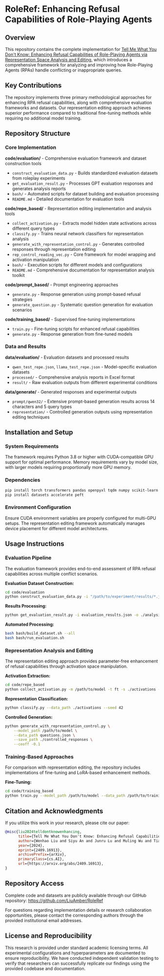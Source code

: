 # RoleRef: Enhancing Refusal Capabilities of Role-Playing Agents

## Overview

This repository contains the complete implementation for [Tell Me What You Don't Know: Enhancing Refusal Capabilities of Role-Playing Agents via Representation Space Analysis and Editing](https://arxiv.org/abs/2409.16913), which introduces a comprehensive framework for analyzing and improving how Role-Playing Agents (RPAs) handle conflicting or inappropriate queries.


## Key Contributions

The repository implements three primary methodological approaches for enhancing RPA refusal capabilities, along with comprehensive evaluation frameworks and datasets. Our representation editing approach achieves superior performance compared to traditional fine-tuning methods while requiring no additional model training.

## Repository Structure

### Core Implementation

**code/evaluation/** - Comprehensive evaluation framework and dataset construction tools
- `construct_evaluation_data.py` - Builds standardized evaluation datasets from roleplay experiments
- `get_evaluation_result.py` - Processes GPT evaluation responses and generates analysis reports  
- `bash/` - Automated scripts for dataset building and evaluation processing
- `README.md` - Detailed documentation for evaluation tools

**code/repe_based/** - Representation editing implementation and analysis tools
- `collect_activation.py` - Extracts model hidden state activations across different query types
- `classify.py` - Trains neural network classifiers for representation analysis
- `generate_with_representation_control.py` - Generates controlled responses through representation editing
- `rep_control_reading_vec.py` - Core framework for model wrapping and activation manipulation
- `bash/` - Execution scripts for different models and configurations
- `README.md` - Comprehensive documentation for representation analysis toolkit

**code/prompt_based/** - Prompt engineering approaches
- `generate.py` - Response generation using prompt-based refusal strategies
- `generate_question.py` - Systematic question generation for evaluation scenarios

**code/training_based/** - Supervised fine-tuning implementations
- `train.py` - Fine-tuning scripts for enhanced refusal capabilities
- `generate.py` - Response generation from fine-tuned models

### Data and Results

**data/evaluation/** - Evaluation datasets and processed results
- `qwen_test_repe.json`, `llama_test_repe.json` - Model-specific evaluation datasets
- `processed/` - Comprehensive analysis reports in Excel format
- `result/` - Raw evaluation outputs from different experimental conditions

**data/generate/** - Generated responses and experimental outputs
- `prompt/qwen32/` - Extensive prompt-based generation results across 14 characters and 5 query types
- `representation/` - Controlled generation outputs using representation editing techniques

## Installation and Setup

### System Requirements

The framework requires Python 3.8 or higher with CUDA-compatible GPU support for optimal performance. Memory requirements vary by model size, with larger models requiring proportionally more GPU memory.

### Dependencies

```bash
pip install torch transformers pandas openpyxl tqdm numpy scikit-learn
pip install datasets accelerate peft
```

### Environment Configuration

Ensure CUDA environment variables are properly configured for multi-GPU setups. The representation editing framework automatically manages device placement for different model architectures.

## Usage Instructions

### Evaluation Pipeline

The evaluation framework provides end-to-end assessment of RPA refusal capabilities across multiple conflict scenarios.

**Evaluation Dataset Construction:**
```bash
cd code/evaluation
python construct_evaluation_data.py -i "/path/to/experiment/results/*.json" -o evaluation_dataset.jsonl -m "model_name"
```

**Results Processing:**
```bash
python get_evaluation_result.py -i evaluation_results.json -o ./analysis_reports/ --verbose
```

**Automated Processing:**
```bash
bash bash/build_dataset.sh --all
bash bash/run_evaluation.sh
```

### Representation Analysis and Editing

The representation editing approach provides parameter-free enhancement of refusal capabilities through activation space manipulation.

**Activation Extraction:**
```bash
cd code/repe_based
python collect_activation.py -m /path/to/model -t ft -s ./activations -d questions.json
```

**Representation Classification:**
```bash
python classify.py --data_path ./activations --seed 42
```

**Controlled Generation:**
```bash
python generate_with_representation_control.py \
    --model_path /path/to/model \
    --data_path questions.json \
    --save_path ./controlled_responses \
    --ceoff -0.1
```

### Training-Based Approaches

For comparison with representation editing, the repository includes implementations of fine-tuning and LoRA-based enhancement methods.

**Fine-Tuning:**
```bash
cd code/training_based
python train.py --model_path /path/to/model --data_path /path/to/training/data
```

## Citation and Acknowledgments

If you utilize this work in your research, please cite our paper:

```bibtex
@misc{liu2024telldontknowenhancing,
      title={Tell Me What You Don't Know: Enhancing Refusal Capabilities of Role-Playing Agents via Representation Space Analysis and Editing}, 
      author={Wenhao Liu and Siyu An and Junru Lu and Muling Wu and Tianlong Li and Xiaohua Wang and Xiaoqing Zheng and Di Yin and Xing Sun and Xuanjing Huang},
      year={2024},
      eprint={2409.16913},
      archivePrefix={arXiv},
      primaryClass={cs.AI},
      url={https://arxiv.org/abs/2409.16913}, 
}
```

## Repository Access

Complete code and datasets are publicly available through our GitHub repository: https://github.com/LiuAmber/RoleRef

For questions regarding implementation details or research collaboration opportunities, please contact the corresponding authors through the provided institutional email addresses.

## License and Reproducibility

This research is provided under standard academic licensing terms. All experimental configurations and hyperparameters are documented to ensure reproducibility. We have conducted independent validation testing to verify that researchers can successfully replicate our findings using the provided codebase and documentation.

